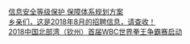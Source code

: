   
[信息安全等级保护 保障体系规划方案](http://www.dianyue.me/archives/449/w8w2uxzwghgpyy0q/)  
[乡亲们，这是2018年8月的招聘信息，请查收！](http://www.dianyue.me/archives/899/3abb7naplu1w6y5a/)  
[2018中国北部湾（钦州）首届WBC世界拳王争霸赛启动](http://www.dianyue.me/archives/940/sunxvtoq0fvfvcyw/)